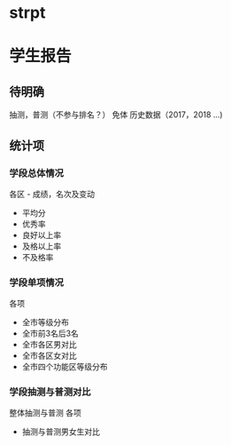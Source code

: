 # strpt

# 学生报告

## 待明确
抽测，普测（不参与排名？）
免体
历史数据（2017，2018 ...)

## 统计项
### 学段总体情况
各区 - 成绩，名次及变动
- 平均分
- 优秀率
- 良好以上率
- 及格以上率
- 不及格率

### 学段单项情况
各项
- 全市等级分布
- 全市前3名后3名
- 全市各区男对比
- 全市各区女对比
- 全市四个功能区等级分布

### 学段抽测与普测对比
整体抽测与普测
各项
- 抽测与普测男女生对比